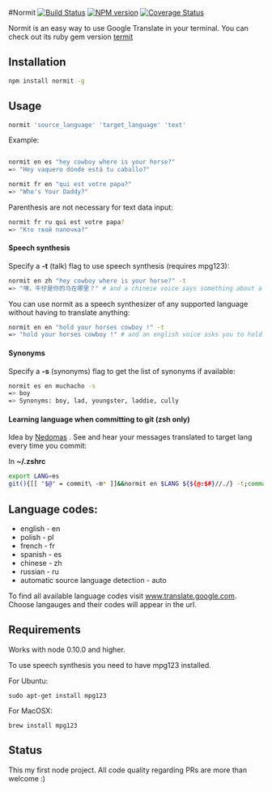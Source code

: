 #Normit [![Build Status](https://travis-ci.org/pawurb/normit.png)](https://travis-ci.org/pawurb/normit) [![NPM version](https://badge.fury.io/js/normit.svg)](http://badge.fury.io/js/normit) [![Coverage Status](https://coveralls.io/repos/pawurb/normit/badge.png?branch=master)](https://coveralls.io/r/pawurb/normit?branch=master)


Normit is an easy way to use Google Translate in your terminal.  You can check out its ruby gem version [termit](https://github.com/pawurb/termit)

## Installation
```bash
npm install normit -g
```

## Usage
```bash
normit 'source_language' 'target_language' 'text'
```

Example:

```bash

normit en es "hey cowboy where is your horse?"
=> "Hey vaquero dónde está tu caballo?"

normit fr en "qui est votre papa?"
=> "Who's Your Daddy?"
```

Parenthesis are not necessary for text data input:
```bash
normit fr ru qui est votre papa?
=> "Кто твой папочка?"
```
#### Speech synthesis

Specify a **-t** (talk) flag to use speech synthesis (requires mpg123):
``` bash
normit en zh "hey cowboy where is your horse?" -t
=> "嘿，牛仔是你的马在哪里？" # and a chinese voice says something about a horse
```

You can use normit as a speech synthesizer of any supported language without having to translate anything:
``` bash
normit en en "hold your horses cowboy !" -t
=> "hold your horses cowboy !" # and an english voice asks you to hold on
```

#### Synonyms

Specify a **-s** (synonyms) flag to get the list of synonyms if available:
``` bash
normit es en muchacho -s
=> boy
=> Synonyms: boy, lad, youngster, laddie, cully
```

#### Learning language when committing to git (zsh only)
Idea by [Nedomas](https://news.ycombinator.com/item?id=7545747) . See and hear your messages translated to target lang every time you commit:

In **~/.zshrc**
```bash
export LANG=es
git(){[[ "$@" = commit\ -m* ]]&&normit en $LANG ${${@:$#}//./} -t;command git $@}
```


## Language codes:
* english - en
* polish - pl
* french - fr
* spanish - es
* chinese - zh
* russian - ru
* automatic source language detection - auto

To find all available language codes visit www.translate.google.com. Choose langauges and their codes will appear in the url.

## Requirements

Works with node 0.10.0 and higher.

To use speech synthesis you need to have mpg123 installed.

For Ubuntu:

    sudo apt-get install mpg123

For MacOSX:

    brew install mpg123

## Status

This my first node project. All code quality regarding PRs are more than welcome :)





